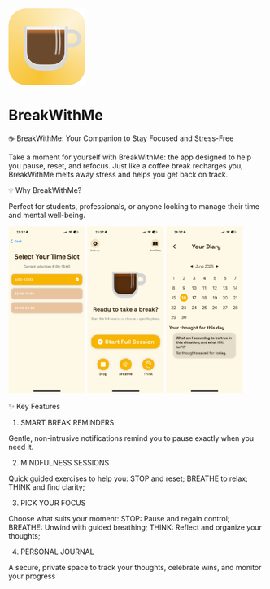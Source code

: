 
<img src="App Icon-2.png" alt="Screenshot" width= "30%"> 

# BreakWithMe
☕️ BreakWithMe: Your Companion to Stay Focused and Stress-Free

Take a moment for yourself with BreakWithMe: the app designed to help you pause, reset, and refocus. 
Just like a coffee break recharges you, BreakWithMe melts away stress and helps you get back on track.

💡 Why BreakWithMe?

Perfect for students, professionals, or anyone looking to manage their time and mental well-being.

<img src="Notifications.PNG" alt="Screenshot" width= "30%"> <img src="Homepage.PNG" alt="Screenshot" width= "30%"> <img src="Diary.PNG" alt="Screenshot" width= "30%"> 

✨ Key Features

1. SMART BREAK REMINDERS
   
Gentle, non-intrusive notifications remind you to pause exactly when you need it.

2. MINDFULNESS SESSIONS
   
Quick guided exercises to help you:
STOP and reset; 
BREATHE to relax;
THINK and find clarity;

3. PICK YOUR FOCUS
   
Choose what suits your moment:
STOP: Pause and regain control;
BREATHE: Unwind with guided breathing;
THINK: Reflect and organize your thoughts;

4. PERSONAL JOURNAL
   
A secure, private space to track your thoughts, celebrate wins, and monitor your progress
